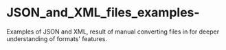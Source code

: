 # JSON_and_XML_files_examples-
Examples of JSON and XML, result of manual converting files in for deeper understanding of formats' features.
